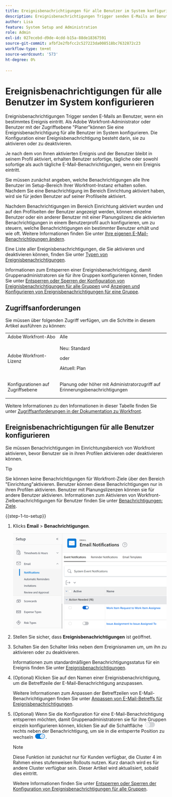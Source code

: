 ```yaml
---
title: Ereignisbenachrichtigungen für alle Benutzer im System konfigurieren
description: Ereignisbenachrichtigungen Trigger senden E-Mails an Benutzer, wenn ein bestimmtes Ereignis eintritt. Als Adobe Workfront-Administrator oder Benutzer mit der Zugriffsebene "Planer"können Sie eine Ereignisbenachrichtigung für alle Benutzer im System konfigurieren. Die Konfiguration einer Ereignisbenachrichtigung besteht darin, sie zu aktivieren oder zu deaktivieren.
author: Lisa
feature: System Setup and Administration
role: Admin
exl-id: 027ecebd-d9de-4cdd-b15a-88de18367591
source-git-commit: afbf2e2fbfcc2c527223da008518bc7632872c23
workflow-type: tm+mt
source-wordcount: '573'
ht-degree: 0%

---
```


# Ereignisbenachrichtigungen für alle Benutzer im System konfigurieren

<!-- Audited: 1/2024 -->

<!--DON'T DELETE, DRAFT OR HIDE THIS ARTICLE. IT IS LINKED TO THE PRODUCT, THROUGH THE CONTEXT SENSITIVE HELP LINKS-->

Ereignisbenachrichtigungen Trigger senden E-Mails an Benutzer, wenn ein bestimmtes Ereignis eintritt. Als Adobe Workfront-Administrator oder Benutzer mit der Zugriffsebene &quot;Planer&quot;können Sie eine Ereignisbenachrichtigung für alle Benutzer im System konfigurieren. Die Konfiguration einer Ereignisbenachrichtigung besteht darin, sie zu aktivieren oder zu deaktivieren.

<!--Alina annotation on the word "all" in 2nd sentence: abive, drafted and remains QS only-->

Je nach dem von Ihnen aktivierten Ereignis und der Benutzer bleibt in seinem Profil aktiviert, erhalten Benutzer sofortige, tägliche oder sowohl sofortige als auch tägliche E-Mail-Benachrichtigungen, wenn ein Ereignis eintritt.

Sie müssen zunächst angeben, welche Benachrichtigungen alle Ihre Benutzer im Setup-Bereich Ihrer Workfront-Instanz erhalten sollen. Nachdem Sie eine Benachrichtigung im Bereich Einrichtung aktiviert haben, wird sie für jeden Benutzer auf seiner Profilseite aktiviert.

Nachdem Benachrichtigungen im Bereich Einrichtung aktiviert wurden und auf den Profilseiten der Benutzer angezeigt werden, können einzelne Benutzer oder ein anderer Benutzer mit einer Planungslizenz die aktivierten Benachrichtigungen in einem Benutzerprofil auch konfigurieren, um zu steuern, welche Benachrichtigungen ein bestimmter Benutzer erhält und wie oft. Weitere Informationen finden Sie unter [Ihre eigenen E-Mail-Benachrichtigungen ändern](../../../workfront-basics/using-notifications/activate-or-deactivate-your-own-event-notifications.md).

Eine Liste aller Ereignisbenachrichtigungen, die Sie aktivieren und deaktivieren können, finden Sie unter [Typen von Ereignisbenachrichtigungen](../../../administration-and-setup/manage-workfront/emails/event-notifications-available-in-wf.md).

Informationen zum Entsperren einer Ereignisbenachrichtigung, damit Gruppenadministratoren sie für ihre Gruppen konfigurieren können, finden Sie unter [Entsperren oder Sperren der Konfiguration von Ereignisbenachrichtigungen für alle Gruppen](../../../administration-and-setup/manage-workfront/emails/unlock-configuration-of-event-notifications-for-groups.md) und [Anzeigen und Konfigurieren von Ereignisbenachrichtigungen für eine Gruppe](../../../administration-and-setup/manage-groups/create-and-manage-groups/view-and-configure-event-notifications-group.md).

## Zugriffsanforderungen

Sie müssen über folgenden Zugriff verfügen, um die Schritte in diesem Artikel ausführen zu können:

<table style="table-layout:auto"> 
 <col> 
 <col> 
 <tbody> 
  <tr> 
   <td role="rowheader">Adobe Workfront-Abo</td> 
   <td>Alle</td> 
  </tr> 
  <tr> 
   <td role="rowheader">Adobe Workfront-Lizenz</td> 
   <td> <p>Neu: Standard</p>
 <p>oder</p> 
<p>Aktuell: Plan</p> 
</td> 
  </tr> 
  <tr> 
   <td role="rowheader">Konfigurationen auf Zugriffsebene</td> 
   <td> <p>Planung oder höher mit Administratorzugriff auf Erinnerungsbenachrichtigungen</p> </td> 
  </tr> 
 </tbody> 
</table>

Weitere Informationen zu den Informationen in dieser Tabelle finden Sie unter [Zugriffsanforderungen in der Dokumentation zu Workfront](/help/quicksilver/administration-and-setup/add-users/access-levels-and-object-permissions/access-level-requirements-in-documentation.md).

## Ereignisbenachrichtigungen für alle Benutzer konfigurieren

Sie müssen Benachrichtigungen im Einrichtungsbereich von Workfront aktivieren, bevor Benutzer sie in ihren Profilen aktivieren oder deaktivieren können.

>[!TIP]
>
>Sie können keine Benachrichtigungen für Workfront-Ziele über den Bereich &quot;Einrichtung&quot;aktivieren. Benutzer können diese Benachrichtigungen nur in ihren Profilen aktivieren. Benutzer mit Planungslizenzen können sie für andere Benutzer aktivieren. Informationen zum Aktivieren von Workfront-Zielbenachrichtigungen für Benutzer finden Sie unter [Benachrichtigungen: Ziele](../../../workfront-basics/using-notifications/notifications-goals.md).

{{step-1-to-setup}}

1. Klicks **Email** > **Benachrichtigungen**.

   ![](assets/notifications-area-under-setup-emails.png)


1. Stellen Sie sicher, dass **Ereignisbenachrichtigungen** ist geöffnet.
1. Schalten Sie den Schalter links neben dem Ereignisnamen um, um ihn zu aktivieren oder zu deaktivieren.

   Informationen zum standardmäßigen Benachrichtigungsstatus für ein Ereignis finden Sie unter [Ereignisbenachrichtigungen](../../../workfront-basics/using-notifications/event-notifications.md).

1. (Optional) Klicken Sie auf den Namen einer Ereignisbenachrichtigung, um die Betreffzeile der E-Mail-Benachrichtigung anzupassen.

   Weitere Informationen zum Anpassen der Betreffzeilen von E-Mail-Benachrichtigungen finden Sie unter [Anpassen von E-Mail-Betreffs für Ereignisbenachrichtigungen](../../../administration-and-setup/manage-workfront/emails/custom-email-subjects-event-notification.md).

1. (Optional) Wenn Sie die Konfiguration für eine E-Mail-Benachrichtigung entsperren möchten, damit Gruppenadministratoren sie für ihre Gruppen einzeln konfigurieren können, klicken Sie auf die Schaltfläche ![](assets/lock-toggle-button.png) rechts neben der Benachrichtigung, um sie in die entsperrte Position zu wechseln ![](assets/unlock-toggle-button.png).

   >[!NOTE]
   >
   >Diese Funktion ist zunächst nur für Kunden verfügbar, die Cluster 4 im Rahmen eines stufenweisen Rollouts nutzen. Kurz danach wird es für andere Cluster verfügbar sein. Dieser Artikel wird aktualisiert, sobald dies eintritt.

   Weitere Informationen finden Sie unter [Entsperren oder Sperren der Konfiguration von Ereignisbenachrichtigungen für alle Gruppen](../../../administration-and-setup/manage-workfront/emails/unlock-configuration-of-event-notifications-for-groups.md).
